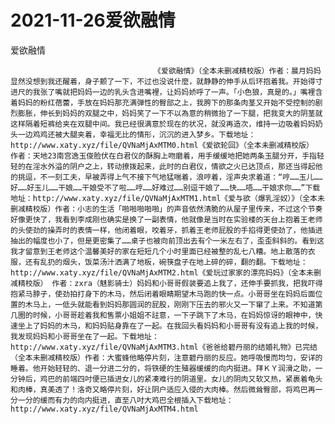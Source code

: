 # 2021-11-26爱欲融情



爱欲融情



                
									《爱欲融情》（全本未删减精校版）作者：晨月妈妈显然没想到我还醒着，身子颤了一下，不过也没说什麼，就静静的伸手从后环抱着我。开始得寸进尺的我张了嘴就把妈妈一边的乳头含进嘴裡，让妈妈娇呼了一声。「小色狼，真是的。」嘴裡含着妈妈的粉红蓓蕾，手放在妈妈那充满弹性的臀部之上，我胯下的那条肉茎又开始不受控制的剧烈膨胀，伸长到妈妈的双腿之中，妈妈笑了一下不以為意的稍微抬了一下腿，把我变大的阴茎就这样隔着短裤给夹在双腿中间。我已经很满意於现在的状况，就没再造次，维持一边吸着妈妈奶头一边鸡鸡还被大腿夹着，幸福无比的情形，沉沉的进入梦乡。下载地址：http://www.xaty.xyz/file/QVNaMjAxMTM0.html《爱欲轮回》（全本未删减精校版） 作者：天地23南宫逸玉俊脸伏在白君仪的酥胸上吻磨着，用手缓缓地把她两条玉腿分开，手指轻轻的在淫水外溢的阴户之上，转动撩拨起来，此时的白君仪，情欲之火已达顶点，那还当得起他的挑逗，不一刻工夫，早被弄得上气不接下气地猛喘着，浪哼着，淫声央求着道：“哼……玉儿……好……好玉儿……干娘……干娘受不了啦……哼……好难过……别逗干娘了……快……唔……干娘求你……”下载地址：http://www.xaty.xyz/file/QVNaMjAxMTM1.html《爱与欲（爆乳淫奴）》（全本未删减精校版）作者：小志的生活「啪啪啪啪啪」的声音依然清脆的从屋子里传来，不过这个节奏好像更快了，我看到李成刚也确实是换了一副表情，他就像是当时在实验楼的天台上抱着王老师的头使劲的操弄时的表情一样，他闭着眼，咬着牙，抓着王老师屁股的手掐得更使劲了，他插进抽出的幅度也小了，但是更密集了……桌子也被向前顶出去有个一米左右了，歪歪斜斜的。看到这我才留意到王老师这个温馨美好的家在短短几个小时里面已经被整的乱七八糟。地上散落的衣服，还有乱扔的烟头，饭菜汤汁洒满了地板，碗筷盘子在地上碎的碎，翻的翻。下载地址：http://www.xaty.xyz/file/QVNaMjAxMTM2.html《爱玩过家家的漂亮妈妈》（全本未删减精校版） 作者：zxra（魅影骑士）妈妈和小哥哥假装要追上我了，还伸手要抓我，把我吓得抱紧马脖子，使劲拍打身下的木马，然后闭着眼睛期望木马跑的快一点。小哥哥坐在妈妈后面位置的木马上，一低头就能看到妈妈那圆润的屁股，刚刚下压去的邪火又一下窜了上来。不知道第几圈的时候，小哥哥趁着我和售票小姐姐不註意，一下子跳下了木马，在妈妈惊讶的眼神中，快速坐上了妈妈的木马，和妈妈贴身靠在了一起。在我回头看妈妈和小哥哥有没有追上我的时候，我发现妈妈和小哥哥坐在了一起。下载地址：http://www.xaty.xyz/file/QVNaMjAxMTM3.html《爸爸给碧丹丽的结婚礼物》已完结（全本未删减精校版）作者：大蜜蜂他略停片刻，注意碧丹丽的反应。她呼吸慢而均匀，安详的睡着。他开始轻轻的、退一分进二分的，将铁硬的生殖器缓缓的向内挺进。拜ＫＹ润滑之助，一分钟后，鸡巴的前端四吋便已插进女儿的紧凑难行的阴道里。女儿的阴肉又软又热，紧裹着龟头和肉棒，真美透了！洛奇又略停片刻，好让阴户适应入侵的大肉棒。然后微耸臀部，将鸡巴再一分一分的缓而有力的向内挺进，直至八吋大鸡巴全根插入下载地址：http://www.xaty.xyz/file/QVNaMjAxMTM4.html


